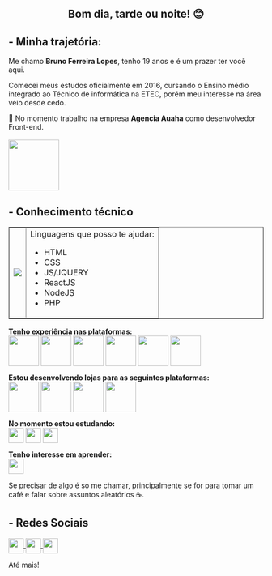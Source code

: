 <h2 align="center">Bom dia, tarde ou noite! 😊</h2>

<h2>- Minha trajetória:</h2>
<p>Me chamo <b>Bruno Ferreira Lopes</b>, tenho 19 anos e é um prazer ter você aqui.</p>

<p>Comecei meus estudos oficialmente em 2016, cursando o Ensino médio integrado ao Técnico de informática na ETEC, porém meu interesse na área veio desde cedo.</p>


<p>💼 No momento trabalho na empresa <b>Agencia Auaha</b> como desenvolvedor Front-end.<br><br>
<img src="https://media-exp1.licdn.com/dms/image/C4D0BAQF0Bae5wKogoA/company-logo_200_200/0/1638385856522?e=1650499200&v=beta&t=0eurP3tgdY-EtzWNoYFc6we158HSDZkdJe0r8ssKBeI" width="100px" heigth="100px"></p>
  <h2>- Conhecimento técnico</h2>
  <table border="none" align="center">
<tr>
  <td><img src="https://i.imgur.com/CpombmN.gif" align="center"></td>
  <td>Linguagens que posso te ajudar:
    <ul>
    <li>HTML</li>
    <li>CSS</li>
    <li>JS/JQUERY</li>
    <li>ReactJS</li>
    <li>NodeJS</li>
    <li>PHP</li>
    </ul>
</table>
  <span><b>Tenho experiência nas plataformas:</b><br>
  <img src="https://i.imgur.com/6Im1EnJ.png" align="center" width="60px">
  <img src="https://i.imgur.com/eDEo9iW.png" align="center" width="60px">
  <img src="https://i.imgur.com/lnmGan5.jpg" align="center" width="60px">
  <img src="https://i.imgur.com/D7uDBSj.png" align="center" width="60px">
  <img src="https://i.imgur.com/kWrrCnR.png" align="center" width="60px">
  <img src="https://i.imgur.com/ycYUbAZ.jpeg" align="center" width="60px">
    
  </span>
  
  <span><b>Estou desenvolvendo lojas para as seguintes plataformas:</b><br>
    <img src="https://i.imgur.com/6Im1EnJ.png" align="center" width="60px">
    <img src="https://i.imgur.com/eDEo9iW.png" align="center" width="60px">
    <img src="https://i.imgur.com/kWrrCnR.png" align="center" width="60px">
    <img src="https://i.imgur.com/ycYUbAZ.jpeg" align="center" width="60px">
<p><b>No momento estou estudando:</b><br>
 <img src="https://i.imgur.com/h6MyG8t.png" align="center" width="30px">
 <img src="https://i.imgur.com/siyvtmB.png" align="center" width="30px">
 <img src="https://i.imgur.com/AfO9tNh.png" align="center" width="30px">
<p>

<p><b>Tenho interesse em aprender:</b><br>
 <img src="https://i.imgur.com/MVvFozF.png" align="center" width="30px">
    <p>
       
      
  <p>Se precisar de algo é so me chamar, principalmente se for para tomar um café e falar sobre assuntos aleatórios ☕. </p>
 
  <h2>- Redes Sociais</h2>
  <p>
    <a href="https://api.whatsapp.com/send?phone=5514996663713&text=Oi%2C%20vi%20seu%20perfil%20no%20github%20e%20gostaria%20de%20conversar%20um%20pouco">
      <img src="https://i.imgur.com/mLoj88q.png" align="center" width="30px">
    </a>
    <a href="https://www.instagram.com/brunofuryx/">
      <img src="https://i.imgur.com/JrjiVq0.png" align="center" width="30px">
    </a>
    <a href="https://www.facebook.com/brunofuryXlopes">
      <img src="https://i.imgur.com/8VBIKTc.png" align="center" width="30px">
    </a>
  <p>
  <p>Até mais!</p>
<!--
**BrunoFuryX/BrunoFuryX** is a ✨ _special_ ✨ repository because its `README.md` (this file) appears on your GitHub profile.

Here are some ideas to get you started:

- 🔭 I’m currently working on ...
- 🌱 I’m currently learning ...
- 👯 I’m looking to collaborate on ...
- 🤔 I’m looking for help with ...
- 💬 Ask me about ...
- 📫 How to reach me: ...
- 😄 Pronouns: ...
- ⚡ Fun fact: ...
-->

